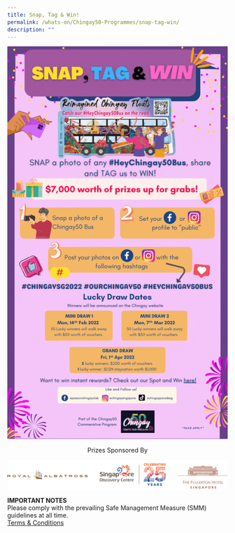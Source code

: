 ```yaml
---
title: Snap, Tag & Win!
permalink: /whats-on/Chingay50-Programmes/snap-tag-win/
description: ""
---
```


![snap-tag-win](/images/snap-tag-win.gif)

<p style= "text-align: center;"> Prizes Sponsored By </p>

![sponsors](/images/spot-win-sponsors.png)

**IMPORTANT NOTES**<br>
Please comply with the prevailing Safe Management Measure (SMM) guidelines at all time.<br>
[Terms & Conditions](/files/whats-on/snap-tag-and-win-terms-and-conditions_25jan22.pdf)